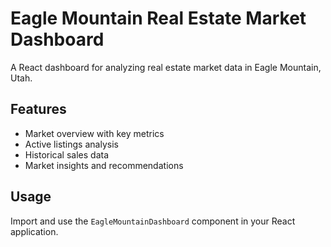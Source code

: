 # Eagle Mountain Real Estate Market Dashboard

A React dashboard for analyzing real estate market data in Eagle Mountain, Utah.

## Features
- Market overview with key metrics
- Active listings analysis
- Historical sales data
- Market insights and recommendations

## Usage
Import and use the `EagleMountainDashboard` component in your React application.
